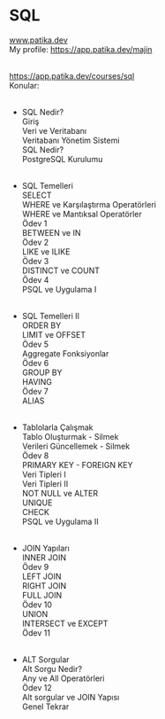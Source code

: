 # SQL <br>
www.patika.dev <br>
My profile: https://app.patika.dev/majin <br> <br>

https://app.patika.dev/courses/sql <br>
Konular: <br><br>

- SQL Nedir? <br>
      Giriş <br>
      Veri ve Veritabanı <br>
      Veritabanı Yönetim Sistemi <br>
      SQL Nedir? <br>
      PostgreSQL Kurulumu <br><br>

- SQL Temelleri <br>
      SELECT <br>
      WHERE ve Karşılaştırma Operatörleri <br>
      WHERE ve Mantıksal Operatörler <br>
      Ödev 1 <br> 
      BETWEEN ve IN <br>
      Ödev 2 <br>
      LIKE ve ILIKE <br>
      Ödev 3 <br>
      DISTINCT ve COUNT <br>
      Ödev 4 <br>
      PSQL ve Uygulama I <br> <br>
  
- SQL Temelleri II <br>
      ORDER BY <br>
      LIMIT ve OFFSET <br>
      Ödev 5 <br>
      Aggregate Fonksiyonlar <br>
      Ödev 6 <br>
      GROUP BY <br>
      HAVING <br>
      Ödev 7 <br>
      ALIAS <br> <br>
    
- Tablolarla Çalışmak <br>
      Tablo Oluşturmak - Silmek <br>
      Verileri Güncellemek - Silmek <br>
      Ödev 8 <br>
      PRIMARY KEY - FOREIGN KEY <br>
      Veri Tipleri I <br>
      Veri Tipleri II <br>
      NOT NULL ve ALTER <br>
      UNIQUE <br>
      CHECK <br>
      PSQL ve Uygulama II <br> <br>
      
- JOIN Yapıları <br>
      INNER JOIN <br>
      Ödev 9 <br>
      LEFT JOIN <br> 
      RIGHT JOIN <br>
      FULL JOIN <br>
      Ödev 10 <br>
      UNION <br>
      INTERSECT ve EXCEPT <br>
      Ödev 11 <br> <br>
      
- ALT Sorgular <br>
      Alt Sorgu Nedir? <br>
      Any ve All Operatörleri <br>
      Ödev 12 <br>
      Alt sorgular ve JOIN Yapısı <br>
      Genel Tekrar <br>
      
